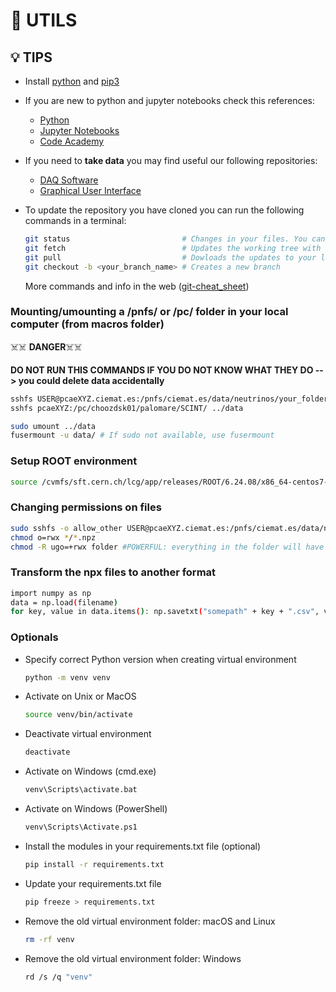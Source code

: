 # 🔧 **UTILS**

## 💡 TIPS <a ID="git"></a>

* Install [python](https://www.python.org/downloads/) and [pip3](https://bootstrap.pypa.io/get-pip.py)
* If you are new to python and jupyter notebooks check this references:
  * [Python](https://www.python.org/about/gettingstarted/)
  * [Jupyter Notebooks](https://jupyter-notebook.readthedocs.io/en/latest/notebook.html#introduction)
  * [Code Academy](https://www.codecademy.com/learn/learn-python-3)

* If you need to **take data** you may find useful our following repositories:
  * [DAQ Software](https://github.com/CIEMAT-Neutrino/wavedump-3.10.0)
  * [Graphical User Interface](https://github.com/CIEMAT-Neutrino/WaveDumpConfig_V3)

* To update the repository you have cloned you can run the following commands in a terminal:

    ```bash
    git status                         # Changes in your files. You can choose to add them (commit them) or ignore them (checkout)
    git fetch                          # Updates the working tree with the repository in GitHub
    git pull                           # Dowloads the updates to your local copy
    git checkout -b <your_branch_name> # Creates a new branch
    ```

    More commands and info in the web ([git-cheat_sheet](https://about.gitlab.com/images/press/git-cheat-sheet.pdf))

### Mounting/umounting a /pnfs/ or /pc/ folder in your local computer (from macros folder)
☠️☠️ **DANGER**☠️☠️ 

**DO NOT RUN THIS COMMANDS IF YOU DO NOT KNOW WHAT THEY DO --> you could delete data accidentally**

```bash
sshfs USER@pcaeXYZ.ciemat.es:/pnfs/ciemat.es/data/neutrinos/your_folder ../data
sshfs pcaeXYZ:/pc/choozdsk01/palomare/SCINT/ ../data

sudo umount ../data
fusermount -u data/ # If sudo not available, use fusermount
```

### Setup ROOT environment

```bash
source /cvmfs/sft.cern.ch/lcg/app/releases/ROOT/6.24.08/x86_64-centos7-gcc48-opt/bin/thisroot.sh 
```

### Changing permissions on files

```bash
sudo sshfs -o allow_other USER@pcaeXYZ.ciemat.es:/pnfs/ciemat.es/data/neutrinos/your_folder ../data
chmod o=rwx */*.npz
chmod -R ugo=+rwx folder #POWERFUL: everything in the folder will have all permissions for everyone
```

### Transform the npx files to another format

```bash
import numpy as np
data = np.load(filename)
for key, value in data.items(): np.savetxt("somepath" + key + ".csv", value)
```

### Optionals

* Specify correct Python version when creating virtual environment

    ```bash
    python -m venv venv
    ```

* Activate on Unix or MacOS

    ```bash
    source venv/bin/activate
    ```

* Deactivate virtual environment

    ```bash
    deactivate
    ```

* Activate on Windows (cmd.exe)

    ```bash
    venv\Scripts\activate.bat
    ```

* Activate on Windows (PowerShell)

    ```bash
    venv\Scripts\Activate.ps1
    ```

* Install the modules in your requirements.txt file (optional)

    ```bash
    pip install -r requirements.txt
    ```

* Update your requirements.txt file

    ```bash
    pip freeze > requirements.txt
    ```

* Remove the old virtual environment folder: macOS and Linux

    ```bash
    rm -rf venv
    ```

* Remove the old virtual environment folder: Windows

    ```bash
    rd /s /q "venv"
    ```

